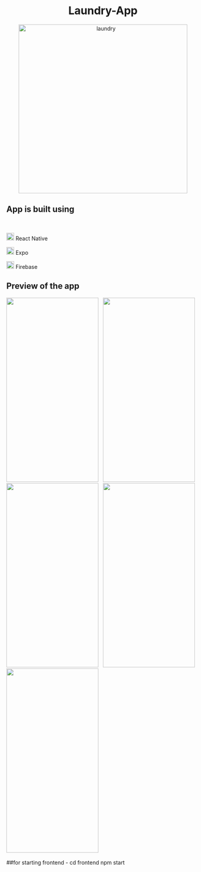 <h1 align="center"><strong>Laundry-App</strong></h1>

<div id='header' align='center'>
  <img src="https://img.freepik.com/free-vector/laundry-dry-cleaning-concept-illustration_114360-7391.jpg?w=740&t=st=1689160154~exp=1689160754~hmac=c15c2d9f3a778556641671f00cf20d2e7e024232ad70609203357033a95c286e" alt="laundry" width="440" height="440"/>
</div>

<div>
  <h2>App is built using</h2>
  <br/>
  <p>
  <img src="https://cdn1.iconfinder.com/data/icons/soleicons-solid-vol-1/64/reactjs_javascript_library_atom_atomic_react-512.png" alt="firebase" width="20" height="20" />
    <span>React Native</span>
  </p>
  <p>
  <img src="https://encrypted-tbn0.gstatic.com/images?q=tbn:ANd9GcSr-HmrvKegvP2MEpPciZ8pNRUKXqBPIFdKF11HN3HL3iY5SclLsi69cUMXN4OjPtMw3Ss&usqp=CAU" alt="expo" width="20" height="20" />
    <span>Expo</span>
  </p>
  <p>
  <img src="https://cdn.iconscout.com/icon/free/png-256/free-firebase-3521427-2944871.png" alt="firebase" width="20" height="20" />
    <span>Firebase</span>
  </p>

<div>
  <h2>Preview of the app</h2>
  <img src="https://github.com/osr-megha/Laundry-App/assets/13361201/bee6c6d3-61dd-4007-8943-df911feb047d" alt="" width="240" height="480"/> &nbsp
  <img src="https://github.com/osr-megha/Laundry-App/assets/13361201/7d569233-16f0-4cf5-adce-53e9cc1ea4f0" alt="" width="240" height="480"/>
  &nbsp
  <img src="https://github.com/osr-megha/Laundry-App/assets/13361201/360f35de-f8c1-45b5-a3e8-c9cb0ba2687b" alt="" width="240" height="480"/>
  &nbsp
  <img src="https://github.com/osr-megha/Laundry-App/assets/13361201/ed3b1c6e-5c9d-44d4-9458-d974ad9e8764" alt="" width="240" height="480"/>
  &nbsp
  <img src="https://github.com/osr-megha/Laundry-App/assets/13361201/557c90ff-fa02-405b-bce3-0dc84ea9be8a" alt="" width="240" height="480"/>
  &nbsp

  </div>
</div>

##for starting frontend -
cd frontend
npm start


